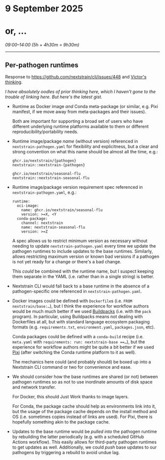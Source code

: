 # 9 September 2025
# or, …

_09:00–14:00 (5h + 4h30m = 9h30m)_  

---

## Per-pathogen runtimes

Response to <https://github.com/nextstrain/cli/issues/448> and [Victor's
thinking](https://docs.google.com/document/d/1KrElHFEk8c-2zHDs91OqZU0AKme_7WBJ6REUbEzk6aU/edit?tab=t.0).

_I have absolutely oodles of prior thinking here, which I haven't gone to the
trouble of linking here.  But here's the latest gist._

  - Runtime as Docker image _and_ Conda meta-package (or similar, e.g. Pixi
    manifest, if we move away from meta-packages and their issues).

    Both are important for supporting a broad set of users who have different
    underlying runtime platforms available to them or different
    reproducibility/portability needs.

  - Runtime image/package _name_ (without version) referenced in
    `nextstrain-pathogen.yaml` for flexibility and explicitness, but a clear
    and strong convention on what this name should be almost all the time,
    e.g.:

        ghcr.io/nextstrain/{pathogen}
        nextstrain::nextstrain-{pathogen}

        ghcr.io/nextstrain/seasonal-flu
        nextstrain::nextstrain-seasonal-flu

  - Runtime image/package version requirement spec referenced in
    `nextstrain-pathogen.yaml`, e.g.:

        runtime:
          oci-image:
            name: ghcr.io/nextstrain/seasonal-flu
            version: >=X, <Y
          conda-package:
            channel: nextstrain
            name: nextstrain-seasonal-flu
            version: >=Z

    A spec allows us to restrict minimum version as necessary without needing
    to update `nextstrain-pathogen.yaml` every time we update the pathogen
    runtimes to include updates to the base runtimes.  Similarly, allows
    restricting maximum version or known bad versions if a pathogen is not yet
    ready for a change or there's a bad change.

    This _could_ be combined with the runtime name, but I suspect keeping them
    separate in the YAML (i.e. rather than in a single string) is better.

  - Nextstrain CLI would fall back to a base runtime in the absence of a
    pathogen-specific one referenced in `nextstrain-pathogen.yaml`.

  - Docker images could be defined with `Dockerfile`s (i.e. `FROM
    nextstrain/base:…`), but I think the experience for workflow authors would
    be much much better if we used [Buildpacks](https://buildpacks.io) (i.e.
    with the `pack` program).  In particular, using Buildpacks means not
    dealing with Dockerfiles at all, but with standard language ecosystem
    packaging formats (e.g. `requirements.txt`, `environment.yaml`,
    `packages.json`, etc).

    Conda packages could be defined with a `conda-build` recipe (i.e.
    `meta.yaml` with `requirements: run: nextstrain-base ==…`), but the
    experience for workflow authors might be quite a bit better if we used
    [Pixi](https://pixi.sh/latest/) (after switching the Conda runtime platform
    to it as well).

    The mechanics here could (and probably should) be boxed up into a
    Nextstrain CLI command or two for convenience and ease.

  - We should consider how the base runtimes are shared (or not) between
    pathogen runtimes so as not to use inordinate amounts of disk space and
    network transfer.

    For Docker, this should Just Work thanks to image layers.

    For Conda, the package cache should help as environments link into it, but
    the usage of the package cache depends on the install method and OS (i.e.
    sometimes copies instead of links are used).  For Pixi, there is hopefully
    something akin to the package cache.

  - Updates to the base runtime would be _pulled into_ the pathogen runtime by
    rebuilding the latter periodically (e.g. with a scheduled GitHub Actions
    workflow).  This easily allows for third-party pathogen runtimes to get
    updates as well.  Additionally, we could _push_ base updates to our
    pathogens by triggering a rebuild to avoid undue lag.

